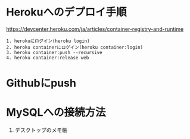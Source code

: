 # Herokuへのデプロイ手順
https://devcenter.heroku.com/ja/articles/container-registry-and-runtime
```
1. herokuにログイン(heroku login)
2. heroku containerにログイン(heroku container:login)
3. heroku container:push --recursive
4. heroku container:release web
```
# Githubにpush
# MySQLへの接続方法
1. デスクトップのメモ帳


